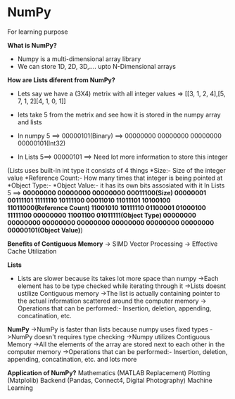 # NumPy
For learning purpose


**What is NumPy?**
* Numpy is a multi-dimensional array library
* We can store 1D, 2D, 3D,.... upto N-Dimensional arrays
       
**How are Lists diferent from NumPy?**
* Lets say we have a (3X4) metrix with all integer values => [[3, 1, 2, 4],[5, 7, 1, 2][4, 1, 0, 1]]
* lets take 5 from the metrix and see how it is stored in the numpy array and lists

* In numpy 5 ==> 00000101(Binary) ==> 00000000 00000000 00000000 00000101(Int32)

* In Lists 5==> 00000101 ==> Need lot more information to store this integer

(Lists uses built-in int type it consists of 4 things
*Size:- Size of the integer value
*Reference Count:- How many times that integer is being pointed at
*Object Type:-
*Object Value:- it has its own bits assosiated with it
In Lists 5 ==> **00000000 00000000 00000000 00011100(Size)
               00000001 00111101 11111110 10111100 00011010 11011101 10100100 11011000(Reference Count)
               11001010 10111110 01100001 01000100 11111100 00000000 11001100 01011111(Object Type)
               00000000 00000000 00000000 00000000 00000000 00000000 00000000 00000101(Object Value)**)
               
**Benefits of Contiguous Memory**
-> SIMD Vector Processing
-> Effective Cache Utilization

**Lists**
* Lists are slower because its takes lot more space than numpy
->Each element has to be type checked while iterating through it
->Lists doesnt ustilize Contiguous memory
->The list is actually containing pointer to the actual information scattered around the computer memory
-> Operations that can be performed:- Insertion, deletion, appending, concatination, etc.

**NumPy**
->NumPy is faster than lists because numpy uses fixed types
->NumPy doesn't requires type checking
->Numpy utilizes Contiguous Memory
->All the elements of the array are stored next to each other in the computer memory
->Operations that can be performed:- Insertion, deletion, appending, concatination, etc. and lots more

**Application of NumPy?**
Mathematics (MATLAB Replacement)
Plotting (Matplolib)
Backend (Pandas, Connect4, Digital Photography)
Machine Learning

